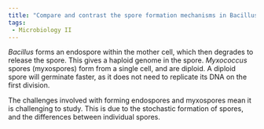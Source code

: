 ```yaml
---
title: "Compare and contrast the spore formation mechanisms in Bacillus and Myxococcus, highlighting the differences in cell types and genetic screening challenges. "
tags:
 - Microbiology II
---
```

_Bacillus_ forms an endospore within the mother cell, which then degrades to release the spore. This gives a haploid genome in the spore. _Myxococcus_ spores (myxospores) form from a single cell, and are diploid. A diploid spore will germinate faster, as it does not need to replicate its DNA on the first division.  

The challenges involved with forming endospores and myxospores mean it is challenging to study. This is due to the stochastic formation of spores, and the differences between individual spores.  
